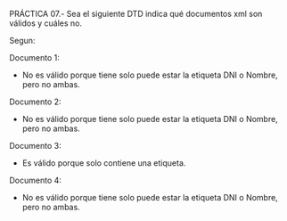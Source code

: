 PRÁCTICA 07.- Sea el siguiente DTD indica qué documentos xml son válidos y cuáles no.

Segun: <!ELEMENT Alumno (DNI | Nombre)>
       <!ELEMENT DNI (#PCDATA)>
       <!ELEMENT Nombre (#PCDATA)>


Documento 1:
- No es válido porque tiene solo puede estar la etiqueta  DNI o Nombre, pero no ambas.

Documento 2:
- No es válido porque tiene solo puede estar la etiqueta  DNI o Nombre, pero no ambas.

Documento 3:
- Es válido porque solo contiene una etiqueta.

Documento 4:
- No es válido porque tiene solo puede estar la etiqueta  DNI o Nombre, pero no ambas.
